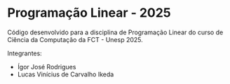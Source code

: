 # Programação Linear - 2025

Código desenvolvido para a disciplina de Programação Linear do curso de Ciência da Computação da FCT - Unesp 2025.

Integrantes:
- Ígor José Rodrigues
- Lucas Vinícius de Carvalho Ikeda